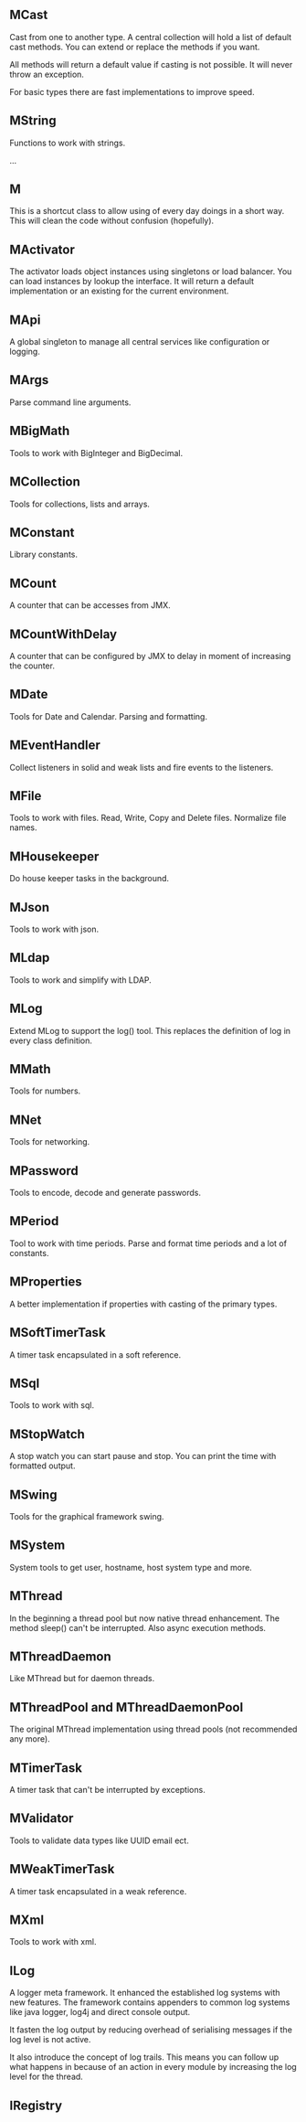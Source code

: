 
## MCast

Cast from one to another type. A central collection will hold a list of default cast methods. You can extend or replace the methods if you want.

All methods will return a default value if casting is not possible. It will never throw an exception.

For basic types there are fast implementations to improve speed.

## MString

Functions to work with strings.

...

## M

This is a shortcut class to allow using of every day doings in a short way. This will clean the code without confusion (hopefully).

## MActivator

The activator loads object instances using singletons or load balancer. You can load instances by lookup the interface. It will return a default implementation or an existing for the current environment.

## MApi

A global singleton to manage all central services like configuration or logging.

## MArgs

Parse command line arguments.

## MBigMath

Tools to work with BigInteger and BigDecimal.

## MCollection

Tools for collections, lists and arrays.

## MConstant

Library constants.

## MCount

A counter that can be accesses from JMX.

## MCountWithDelay

A counter that can be configured by JMX to delay in moment of increasing the counter.

## MDate

Tools for Date and Calendar. Parsing and formatting.

## MEventHandler

Collect listeners in solid and weak lists and fire events to the listeners.

## MFile

Tools to work with files. Read, Write, Copy and Delete files. Normalize file names.

## MHousekeeper

Do house keeper tasks in the background.

## MJson

Tools to work with json.

## MLdap

Tools to work and simplify with LDAP.

## MLog

Extend MLog to support the log() tool. This replaces the definition of log in every class definition.

## MMath

Tools for numbers.

## MNet

Tools for networking.

## MPassword

Tools to encode, decode and generate passwords.

## MPeriod

Tool to work with time periods. Parse and format time periods and a lot of constants.

## MProperties

A better implementation if properties with casting of the primary types.

## MSoftTimerTask

A timer task encapsulated in a soft reference.

## MSql

Tools to work with sql.

## MStopWatch

A stop watch you can start pause and stop. You can print the time with formatted output.

## MSwing

Tools for the graphical framework swing.

## MSystem

System tools to get user, hostname, host system type and more.

## MThread

In the beginning a thread pool but now native thread enhancement. The method sleep() can't be interrupted. Also async execution methods.

## MThreadDaemon

Like MThread but for daemon threads.

## MThreadPool and MThreadDaemonPool

The original MThread implementation using thread pools (not recommended any more).

## MTimerTask

A timer task that can't be interrupted by exceptions.

## MValidator

Tools to validate data types like UUID email ect.

## MWeakTimerTask

A timer task encapsulated in a weak reference.

## MXml

Tools to work with xml.


## ILog

A logger meta framework. It enhanced the established log systems with new features. The framework contains appenders to common log systems like java logger, log4j and direct console output.

It fasten the log output by reducing overhead of serialising messages if the log level is not active.

It also introduce the concept of log trails. This means you can follow up what happens in because of an action in every module by increasing the log level for the thread.

## IRegistry
